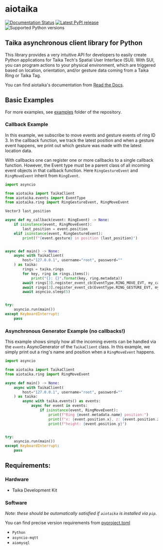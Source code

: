 # aiotaika

[![Documentation Status](https://readthedocs.org/projects/aiotaika-python/badge/?version=stable)](https://aiotaika-python.readthedocs.io/en/stable/?badge=stable) [![Latest PyPI release](https://img.shields.io/pypi/v/aiotaika)](https://pypi.org/project/aiotaika/) ![Supported Python versions](https://img.shields.io/pypi/pyversions/aiotaika.svg)

## Taika asynchronous client library for Python

This library provides a very intuitive API for developers to easily create Python applications for Taika Tech's Spatial User Interface (SUI). With SUI, you can program actions to your physical environment, which are triggered based on location, orientation, and/or gesture data coming from a Taika Ring or Taika Tag.

You can find aiotaika's documentation from [Read the Docs](https://aiotaika-python.readthedocs.io/).

## Basic Examples

For more examples, see [examples](/examples) folder of the repository.

### Callback Example

In this example, we subscribe to move events and gesture events of ring ID 3.
In the callback function, we track the latest position and when a gesture event
happens, we print out which gesture was made with the latest location data.

With callbacks one can register one or more callbacks to a single callback function.
However, the Event type must be a parent class of all incoming event objects in that
callback function. Here `RingGestureEvent` and `RingMoveEvent` inherit from
`RingEvent`.

```python
import asyncio

from aiotaika import TaikaClient
from aiotaika.events import EventType
from aiotaika.ring import RingGestureEvent, RingMoveEvent

Vector3 last_position

async def my_callback(event: RingEvent) -> None:
    if isinstance(event, RingMoveEvent):
        last_position = event.position
    elif isinstance(event, RingGestureEvent):
        print(f"{event.gesture} in position {last_position}")


async def main() -> None:
    async with TaikaClient(
        host="127.0.0.1", username="root", password=""
    ) as taika:
        rings = taika.rings
        for key, ring in rings.items():
            print("{}: {}".format(key, ring.metadata))
        await rings[3].register_event_cb(EventType.RING_MOVE_EVT, my_callback)
        await rings[3].register_event_cb(EventType.RING_GESTURE_EVT, my_callback)
        await asyncio.sleep(5)


try:
    asyncio.run(main())
except KeyboardInterrupt:
    pass
```

### Asynchronous Generator Example (no callbacks!)

This example shows simply how all the incoming events can be handled via the `events`
AsyncGenerator of the `TaikaClient` class. In this example, we simply print out a
ring's name and position when a `RingMoveEvent` happens.

```python
import asyncio

from aiotaika import TaikaClient
from aiotaika.ring import RingMoveEvent

async def main() -> None:
    async with TaikaClient(
        host="127.0.0.1", username="root", password=""
    ) as taika:
        async with taika.events() as events:
            async for event in events:
                if isinstance(event, RingMoveEvent):
                    print(f"Ring {event.metadata.name} position:")
                    print(f"x: {event.position.x}, z: {event.position.z}")
                    print(f"height: {event.position.y}")


try:
    asyncio.run(main())
except KeyboardInterrupt:
    pass
```

## Requirements:

### Hardware

- Taika Development Kit

### Software

_Note: these should be automatically satisfied if `aiotaika` is installed via `pip`._

You can find precise version requirements from [pyproject.toml](/pyproject.toml)

- `Python`
- `asyncio-mqtt`
- `aiomysql`
